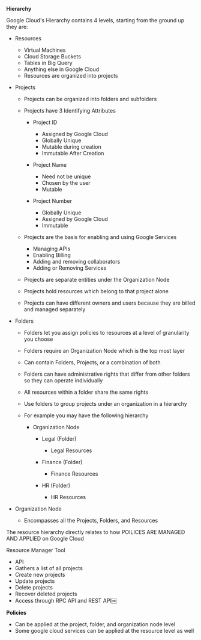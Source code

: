 **Hierarchy**
 
Google Cloud's Hierarchy contains 4 levels, starting from the ground up they are:

- Resources
    
    - Virtual Machines
    - Cloud Storage Buckets
    - Tables in Big Query
    - Anything else in Google Cloud
    - Resources are organized into projects
- Projects
    
    - Projects can be organized into folders and subfolders
    - Projects have 3 Identifying Attributes
        
        - Project ID
            
            - Assigned by Google Cloud
            - Globally Unique
            - Mutable during creation
            - Immutable After Creation
        - Project Name
            
            - Need not be unique
            - Chosen by the user
            - Mutable
        - Project Number
            
            - Globally Unique
            - Assigned by Google Cloud
            - Immutable
    - Projects are the basis for enabling and using Google Services
        
        - Managing APIs
        - Enabling Billing
        - Adding and removing collaborators
        - Adding or Removing Services
    - Projects are separate entities under the Organization Node
    - Projects hold resources which belong to that project alone
    - Projects can have different owners and users because they are billed and managed separately
- Folders
    
    - Folders let you assign policies to resources at a level of granularity you choose
    - Folders require an Organization Node which is the top most layer
    - Can contain Folders, Projects, or a combination of both
    - Folders can have administrative rights that differ from other folders so they can operate individually
    - All resources within a folder share the same rights
    - Use folders to group projects under an organization in a hierarchy
    - For example you may have the following hierarchy
        
        - Organization Node
            
            - Legal (Folder)
                
                - Legal Resources
            - Finance (Folder)
                
                - Finance Resources
            - HR (Folder)
                
                - HR Resources
- Organization Node
    
    - Encompasses all the Projects, Folders, and Resources
 
The resource hierarchy directly relates to how POILICES ARE MANAGED AND APPLIED on Google Cloud
 
Resource Manager Tool

- API
- Gathers a list of all projects
- Create new projects
- Update projects
- Delete projects
- Recover deleted projects
- Access through RPC API and REST API￼

**Policies**
 
- Can be applied at the project, folder, and organization node level
- Some google cloud services can be applied at the resource level as well